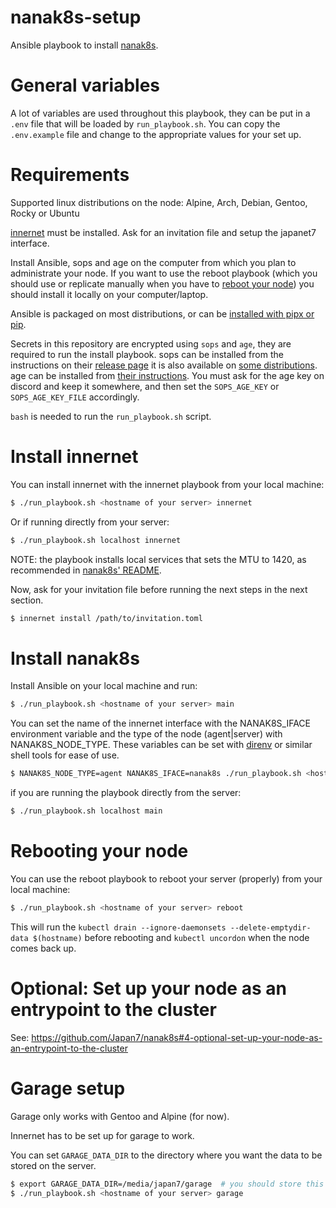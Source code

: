 # nanak8s-setup

Ansible playbook to install [nanak8s](https://github.com/Japan7/nanak8s).

# General variables

A lot of variables are used throughout this playbook, they can be put in a
`.env` file that will be loaded by `run_playbook.sh`.
You can copy the `.env.example` file and change to the appropriate values for
your set up.

# Requirements

Supported linux distributions on the node: Alpine, Arch, Debian, Gentoo, Rocky or Ubuntu

[innernet](https://github.com/tonarino/innernet) must be installed.
Ask for an invitation file and setup the japanet7 interface.

Install Ansible, sops and age on the computer from which you plan to administrate your node.
If you want to use the reboot playbook (which you should use or replicate
manually when you have to [reboot your node](#rebooting-your-node)) you should
install it locally on your computer/laptop.

Ansible is packaged on most distributions, or can be [installed with pipx or
pip](https://docs.ansible.com/ansible/latest/installation_guide/intro_installation.html).

Secrets in this repository are encrypted using `sops` and `age`, they are
required to run the install playbook.
sops can be installed from the instructions on their 
[release page](https://github.com/getsops/sops/releases/tag/v3.8.1) it is also
available on [some distributions](https://repology.org/project/sops/versions).
age can be installed from [their instructions](https://github.com/FiloSottile/age#installation).
You must ask for the age key on discord and keep it somewhere, and then set the
`SOPS_AGE_KEY` or `SOPS_AGE_KEY_FILE` accordingly.

`bash` is needed to run the `run_playbook.sh` script.

# Install innernet

You can install innernet with the innernet playbook from your local machine:

```sh
$ ./run_playbook.sh <hostname of your server> innernet
```

Or if running directly from your server:

```sh
$ ./run_playbook.sh localhost innernet
```

NOTE: the playbook installs local services that sets the MTU to 1420, as
recommended in [nanak8s' README](https://github.com/Japan7/nanak8s#steps).

Now, ask for your invitation file before running the next steps in the next section.

```sh
$ innernet install /path/to/invitation.toml
```

# Install nanak8s

Install Ansible on your local machine and run:

```sh
$ ./run_playbook.sh <hostname of your server> main
```

You can set the name of the innernet interface with the NANAK8S_IFACE
environment variable and the type of the node (agent|server) with
NANAK8S_NODE_TYPE.
These variables can be set with [direnv](https://github.com/direnv/direnv) or
similar shell tools for ease of use.

```sh
$ NANAK8S_NODE_TYPE=agent NANAK8S_IFACE=nanak8s ./run_playbook.sh <hostname of your server> main
```

if you are running the playbook directly from the server:
```sh
$ ./run_playbook.sh localhost main
```

# Rebooting your node

You can use the reboot playbook to reboot your server (properly) from your local machine:

```sh
$ ./run_playbook.sh <hostname of your server> reboot
```

This will run the `kubectl drain --ignore-daemonsets --delete-emptydir-data $(hostname)`
before rebooting and `kubectl uncordon` when the node comes back up.

# Optional: Set up your node as an entrypoint to the cluster

See:
https://github.com/Japan7/nanak8s#4-optional-set-up-your-node-as-an-entrypoint-to-the-cluster

# Garage setup

Garage only works with Gentoo and Alpine (for now).

Innernet has to be set up for garage to work.

You can set `GARAGE_DATA_DIR` to the directory where you want the data to be
stored on the server.

```sh
$ export GARAGE_DATA_DIR=/media/japan7/garage  # you should store this somewhere
$ ./run_playbook.sh <hostname of your server> garage
```

